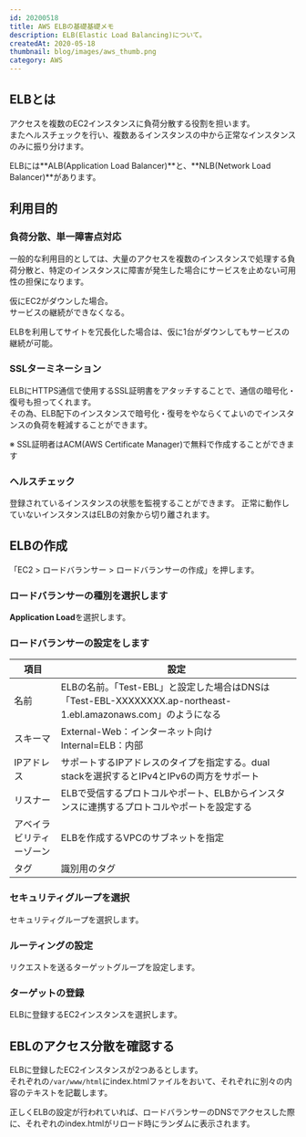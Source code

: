 ```yaml
---
id: 20200518
title: AWS ELBの基礎基礎メモ
description: ELB(Elastic Load Balancing)について。
createdAt: 2020-05-18
thumbnail: blog/images/aws_thumb.png
category: AWS
---
```



## ELBとは
アクセスを複数のEC2インスタンスに負荷分散する役割を担います。  
またヘルスチェックを行い、複数あるインスタンスの中から正常なインスタンスのみに振り分けます。

<dynamic-image path="blog/images/20200518/01.png" alt="ELBとは" ></dynamic-image>

ELBには**ALB(Application Load Balancer)**と、**NLB(Network Load Balancer)**があります。


## 利用目的

### 負荷分散、単一障害点対応
一般的な利用目的としては、大量のアクセスを複数のインスタンスで処理する負荷分散と、特定のインスタンスに障害が発生した場合にサービスを止めない可用性の担保になります。

仮にEC2がダウンした場合。  
サービスの継続ができなくなる。

<dynamic-image path="blog/images/20200518/02.png" alt="負荷分散、単一障害点対応" ></dynamic-image>



ELBを利用してサイトを冗長化した場合は、仮に1台がダウンしてもサービスの継続が可能。

<dynamic-image path="blog/images/20200518/03.png" alt="負荷分散、単一障害点対応" ></dynamic-image>


### SSLターミネーション
ELBにHTTPS通信で使用するSSL証明書をアタッチすることで、通信の暗号化・復号も担ってくれます。  
その為、ELB配下のインスタンスで暗号化・復号をやならくてよいのでインスタンスの負荷を軽減することができます。

※ SSL証明者はACM(AWS Certificate Manager)で無料で作成することができます


### ヘルスチェック
登録されているインスタンスの状態を監視することができます。
正常に動作していないインスタンスはELBの対象から切り離されます。

## ELBの作成

「EC2 > ロードバランサー > ロードバランサーの作成」を押します。

<dynamic-image path="blog/images/20200518/04.png" alt="ELBの作成" ></dynamic-image>


### ロードバランサーの種別を選択します
**Application Load**を選択します。
<dynamic-image path="blog/images/20200518/05.png" alt="ロードバランサーの種別を選択します" ></dynamic-image>


### ロードバランサーの設定をします

|項目|設定|
|---|---|
|名前|ELBの名前。「Test-EBL」と設定した場合はDNSは「Test-EBL-XXXXXXXX.ap-northeast-1.ebl.amazonaws.com」のようになる|
|スキーマ|External-Web：インターネット向け<br>Internal=ELB：内部|
|IPアドレス|サポートするIPアドレスのタイプを指定する。dual stackを選択するとIPv4とIPv6の両方をサポート|
|リスナー|ELBで受信するプロトコルやポート、ELBからインスタンスに連携するプロトコルやポートを設定する|
|アベイラビリティーゾーン|ELBを作成するVPCのサブネットを指定|
|タグ|識別用のタグ|

<dynamic-image path="blog/images/20200518/06.png" alt="ロードバランサーの設定をします" ></dynamic-image>


### セキュリティグループを選択
セキュリティグループを選択します。

### ルーティングの設定
リクエストを送るターゲットグループを設定します。

### ターゲットの登録
ELBに登録するEC2インスタンスを選択します。

<dynamic-image path="blog/images/20200518/07.png" alt="ターゲットの登録" ></dynamic-image>


## EBLのアクセス分散を確認する

ELBに登録したEC2インスタンスが2つあるとします。  
それぞれの`/var/www/html`にindex.htmlファイルをおいて、それぞれに別々の内容のテキストを記載します。

正しくELBの設定が行われていれば、ロードバランサーのDNSでアクセスした際に、それぞれのindex.htmlがリロード時にランダムに表示されます。  
